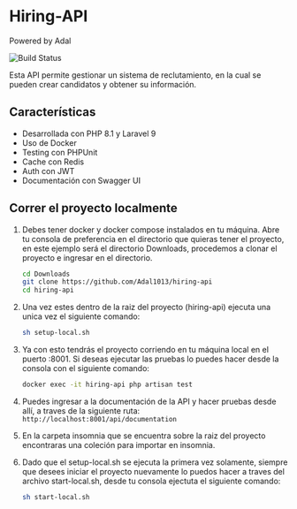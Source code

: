# Hiring-API
Powered by Adal

![Build Status](https://media.licdn.com/dms/image/C5112AQH818MFMFB7mQ/article-cover_image-shrink_720_1280/0/1585606142632?e=2147483647&v=beta&t=YwbdtbEycCQUtL-d71oZUbRht1A92AKM1c1c2zqpyxQ)

Esta API permite gestionar un sistema de reclutamiento, en la cual se pueden crear candidatos y obtener su información.

## Características

- Desarrollada con PHP 8.1 y Laravel 9
- Uso de Docker
- Testing con PHPUnit
- Cache con Redis
- Auth con JWT
- Documentación con Swagger UI

## Correr el proyecto localmente
1. Debes tener docker y docker compose instalados en tu máquina. Abre tu consola de preferencia en el directorio que quieras tener el proyecto, en este ejemplo será el directorio Downloads, procedemos a clonar el proyecto e ingresar en el directorio.

    ```sh
    cd Downloads
    git clone https://github.com/Adal1013/hiring-api
    cd hiring-api
    ```

2. Una vez estes dentro de la raiz del proyecto (hiring-api) ejecuta una unica vez el siguiente comando:

    ```sh
    sh setup-local.sh
    ```

3. Ya con esto tendrás el proyecto corriendo en tu máquina local en el puerto :8001. Si deseas ejecutar las pruebas lo puedes hacer desde la consola con el siguiente comando:

    ```sh
    docker exec -it hiring-api php artisan test
    ```
    
4. Puedes ingresar a la documentación de la API y hacer pruebas desde allí, a traves de la siguiente ruta: `http://localhost:8001/api/documentation`
    
5. En la carpeta insomnia que se encuentra sobre la raiz del proyecto encontraras una coleción para importar en insomnia.

6. Dado que el setup-local.sh se ejecuta la primera vez solamente, siempre que desees iniciar el proyecto nuevamente lo puedos hacer a traves del archivo start-local.sh, desde tu consola ejectuta el siguiente comando: 

    ```sh
    sh start-local.sh
    ```
